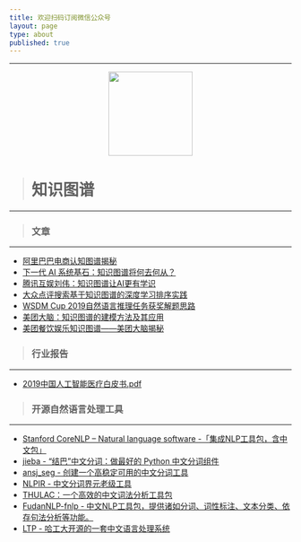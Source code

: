 ```yaml
---
title: 欢迎扫码订阅微信公众号
layout: page
type: about
published: true
---
```



---

<div align="center"><img width="150" height="150" src="https://www.bobinsun.cn/assets/images/WeChat-logo.jpg"/></div>


> # 知识图谱

---

> ### 文章

---

* [阿里巴巴电商认知图谱揭秘](https://www.secrss.com/articles/9743)
* [下一代 AI 系统基石：知识图谱将何去何从？](https://www.infoq.cn/article/DCf3GUp_alTIMuyxYWl3)
* [腾讯互娱刘伟：知识图谱让AI更有学识](https://mp.weixin.qq.com/s?__biz=MjM5MDE0Mjc4MA==&mid=2651009590&idx=4&sn=e684d70e85b17d4bbb3e48f990014a0d&chksm=bdbeca658ac943737373d9a697bd0296c29b8c20b21638b3b58063c36d846bf4e66635efc79c&scene=27#wechat_redirect)
* [大众点评搜索基于知识图谱的深度学习排序实践](https://tech.meituan.com/2019/01/17/dianping-search-deeplearning.html)
* [WSDM Cup 2019自然语言推理任务获奖解题思路](https://tech.meituan.com/2019/02/21/wsdm-cup-meituan-nlp-practice.html)
* [美团大脑：知识图谱的建模方法及其应用](https://tech.meituan.com/2018/11/01/meituan-ai-nlp.html)
* [美团餐饮娱乐知识图谱——美团大脑揭秘](https://tech.meituan.com/2018/11/22/meituan-brain-nlp-01.html)


> ### 行业报告

---

* [2019中国人工智能医疗白皮书.pdf](https://www.bobinsun.cn/assets/pdf/2019%E4%B8%AD%E5%9B%BD%E4%BA%BA%E5%B7%A5%E6%99%BA%E8%83%BD%E5%8C%BB%E7%96%97%E7%99%BD%E7%9A%AE%E4%B9%A6.pdf)


> ### 开源自然语言处理工具

---

* [Stanford CoreNLP – Natural language software -「集成NLP工具包，含中文包」](https://stanfordnlp.github.io/CoreNLP/#about)
* [jieba - “结巴”中文分词：做最好的 Python 中文分词组件](https://github.com/fxsjy/jieba)
* [ansj_seg - 创建一个高稳定可用的中文分词工具](https://github.com/NLPchina/ansj_seg)
* [NLPIR - 中文分词界元老级工具](https://github.com/NLPIR-team/NLPIR)
* [THULAC：一个高效的中文词法分析工具包](https://github.com/thunlp/THULAC)
* [FudanNLP-fnlp - 中文NLP工具包，提供诸如分词、词性标注、文本分类、依存句法分析等功能。](https://github.com/FudanNLP/fnlp)
* [LTP - 哈工大开源的一套中文语言处理系统](https://github.com/HIT-SCIR/ltp)
